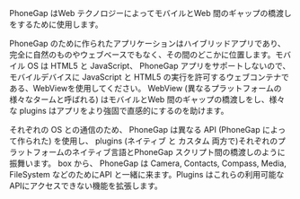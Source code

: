 
<p> PhoneGap はWeb テクノロジーによってモバイルとWeb 間のギャップの橋渡しをするために使用します。</p><p>PhoneGap のために作られたアプリケーションはハイブリッドアプリであり、完全に自然のものやウェブベースでもなく、その間のどこかに位置します。モバイル OS は HTML5 と JavaScript、 PhoneGap アプリをサポートしないので、モバイルデバイスに JavaScript と HTML5 の実行を許可するウェブコンテナである、WebViewを使用してください。 WebView (異なるプラットフォームの様々なタームと呼ばれる) はモバイルとWeb 間のギャップの橋渡しをし、様々な plugins はアプリをより強固で直感的にするのを助けます。</p><p>それぞれの OS との通信のため、 PhoneGap は異なる API (PhoneGap によって作られた) を使用し、 plugins (ネイティブ と カスタム 両方で)それぞれのプラットフォームのネイティブ言語とPhoneGap スクリプト間の橋渡しのように振舞います。 box から、 PhoneGap は Camera, Contacts, Compass, Media, FileSystem などのためにAPI と一緒に来ます。Plugins はこれらの利用可能なAPIにアクセスできない機能を拡張します。 </p>
